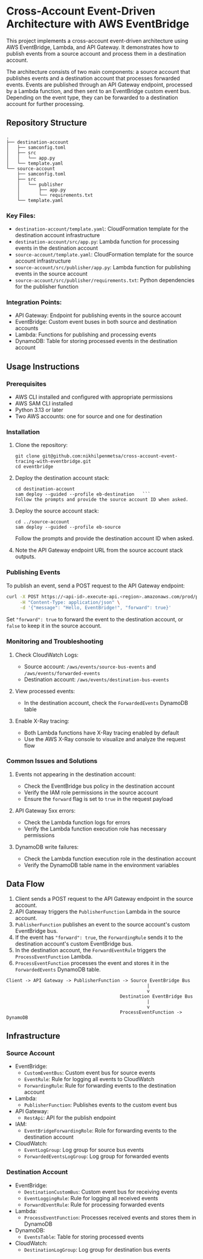 # Cross-Account Event-Driven Architecture with AWS EventBridge

This project implements a cross-account event-driven architecture using AWS EventBridge, Lambda, and API Gateway.
It demonstrates how to publish events from a source account and process them in a destination account.

The architecture consists of two main components: a source account that publishes events and a destination account that processes forwarded events.
Events are published through an API Gateway endpoint, processed by a Lambda function, and then sent to an EventBridge custom event bus.
Depending on the event type, they can be forwarded to a destination account for further processing.

## Repository Structure

```
.
├── destination-account
│   ├── samconfig.toml
│   ├── src
│   │   └── app.py
│   └── template.yaml
└── source-account
    ├── samconfig.toml
    ├── src
    │   └── publisher
    │       ├── app.py
    │       └── requirements.txt
    └── template.yaml
```

### Key Files:

- `destination-account/template.yaml`: CloudFormation template for the destination account infrastructure
- `destination-account/src/app.py`: Lambda function for processing events in the destination account
- `source-account/template.yaml`: CloudFormation template for the source account infrastructure
- `source-account/src/publisher/app.py`: Lambda function for publishing events in the source account
- `source-account/src/publisher/requirements.txt`: Python dependencies for the publisher function

### Integration Points:

- API Gateway: Endpoint for publishing events in the source account
- EventBridge: Custom event buses in both source and destination accounts
- Lambda: Functions for publishing and processing events
- DynamoDB: Table for storing processed events in the destination account

## Usage Instructions

### Prerequisites

- AWS CLI installed and configured with appropriate permissions
- AWS SAM CLI installed
- Python 3.13 or later
- Two AWS accounts: one for source and one for destination

### Installation

1. Clone the repository:
   ```
   git clone git@github.com:nikhilpenmetsa/cross-account-event-tracing-with-eventbridge.git
   cd eventbridge
   ```

2. Deploy the destination account stack:
   ```
   cd destination-account
   sam deploy --guided --profile eb-destination   ```
   Follow the prompts and provide the source account ID when asked.

3. Deploy the source account stack:
   ```
   cd ../source-account
   sam deploy --guided --profile eb-source
   ```
   Follow the prompts and provide the destination account ID when asked.

4. Note the API Gateway endpoint URL from the source account stack outputs.

### Publishing Events

To publish an event, send a POST request to the API Gateway endpoint:

```bash
curl -X POST https://<api-id>.execute-api.<region>.amazonaws.com/prod/publish \
     -H "Content-Type: application/json" \
     -d '{"message": "Hello, EventBridge!", "forward": true}'
```

Set `"forward": true` to forward the event to the destination account, or `false` to keep it in the source account.

### Monitoring and Troubleshooting

1. Check CloudWatch Logs:
   - Source account: `/aws/events/source-bus-events` and `/aws/events/forwarded-events`
   - Destination account: `/aws/events/destination-bus-events`

2. View processed events:
   - In the destination account, check the `ForwardedEvents` DynamoDB table

3. Enable X-Ray tracing:
   - Both Lambda functions have X-Ray tracing enabled by default
   - Use the AWS X-Ray console to visualize and analyze the request flow

### Common Issues and Solutions

1. Events not appearing in the destination account:
   - Check the EventBridge bus policy in the destination account
   - Verify the IAM role permissions in the source account
   - Ensure the `forward` flag is set to `true` in the request payload

2. API Gateway 5xx errors:
   - Check the Lambda function logs for errors
   - Verify the Lambda function execution role has necessary permissions

3. DynamoDB write failures:
   - Check the Lambda function execution role in the destination account
   - Verify the DynamoDB table name in the environment variables

## Data Flow

1. Client sends a POST request to the API Gateway endpoint in the source account.
2. API Gateway triggers the `PublisherFunction` Lambda in the source account.
3. `PublisherFunction` publishes an event to the source account's custom EventBridge bus.
4. If the event has `"forward": true`, the `ForwardingRule` sends it to the destination account's custom EventBridge bus.
5. In the destination account, the `ForwardEventRule` triggers the `ProcessEventFunction` Lambda.
6. `ProcessEventFunction` processes the event and stores it in the `ForwardedEvents` DynamoDB table.

```
Client -> API Gateway -> PublisherFunction -> Source EventBridge Bus
                                                    |
                                                    v
                                          Destination EventBridge Bus
                                                    |
                                                    v
                                          ProcessEventFunction -> DynamoDB
```

## Infrastructure

### Source Account

- EventBridge:
  - `CustomEventBus`: Custom event bus for source events
  - `EventRule`: Rule for logging all events to CloudWatch
  - `ForwardingRule`: Rule for forwarding events to the destination account
- Lambda:
  - `PublisherFunction`: Publishes events to the custom event bus
- API Gateway:
  - `RestApi`: API for the publish endpoint
- IAM:
  - `EventBridgeForwardingRole`: Role for forwarding events to the destination account
- CloudWatch:
  - `EventLogGroup`: Log group for source bus events
  - `ForwardedEventsLogGroup`: Log group for forwarded events

### Destination Account

- EventBridge:
  - `DestinationCustomBus`: Custom event bus for receiving events
  - `EventLoggingRule`: Rule for logging all received events
  - `ForwardEventRule`: Rule for processing forwarded events
- Lambda:
  - `ProcessEventFunction`: Processes received events and stores them in DynamoDB
- DynamoDB:
  - `EventsTable`: Table for storing processed events
- CloudWatch:
  - `DestinationLogGroup`: Log group for destination bus events